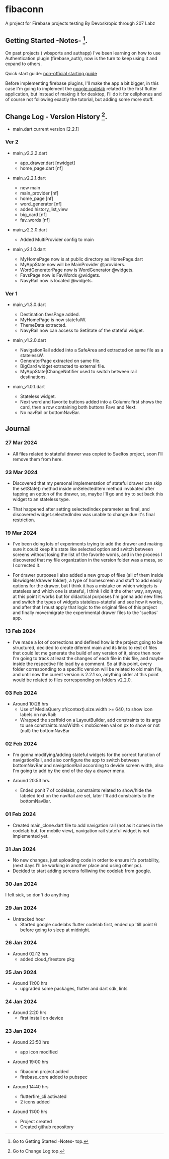 # fibaconn

A project for Firebase projects testing
By Devoskropic through 207 Labz

## Getting Started -Notes- [^1]. 

On past projects ( wbsports and authapp) I've been learning on how to use Authentication plugin (firebase_auth), now is the turn to keep using it and expand to others.

Quick start guide: [non-official starting guide](https://medium.com/@rehmaankhan287/how-to-configure-your-flutter-app-with-firebase-using-firebase-cli-eca42248ae92)

Before implementing firebase plugins, I'll make the app a bit bigger, in this case I'm going to implement the [google codelab](https://codelabs.developers.google.com/codelabs/flutter-codelab-first#0) related to the first flutter application, but instead of making it for desktop, I'll do it for cellphones and of course not following exactly the tutorial, but adding some more stuff. 

## Change Log - Version History [^2]. 

  - main.dart current version [2.2.1]

### Ver 2 

  - main_v2.2.2.dart
  
    - app_drawer.dart [nwidget]
    - home_page.dart [nf]

  - main_v2.2.1.dart
  
    - new main
    - main_provider [nf]
    - home_page [nf]
    - word_generator [nf]
    - added history_list_view
    - big_card [nf]
    - fav_words [nf]

  - main_v2.2.0.dart

    - Added MultiProvider config to main

  - main_v2.1.0.dart 

    - MyHomePage now is at public directory as HomePage.dart
    - MyAppState now will be MainProvider @providers.
    - WordGeneratorPage now is WordGenerator @widgets.
    - FavsPage now is FavWords @widgets.
    - NavyRail now is located @widgets.

### Ver 1 

  - main_v1.3.0.dart

    - Destination favsPage added.
    - MyHomePage is now statefulW.
    - ThemeData extracted.
    - NavyRail now can access to SetState of the stateful widget.

  - main_v1.2.0.dart

    - NavigationRail added into a SafeArea and extracted on same file as a statelessW.
    - GeneratorPage extracted on same file.
    - BigCard widget extracted to external file.
    - MyAppState|ChangeNotifier used to switch between rail destinations.

  - main_v1.0.1.dart

    - Stateless widget.
    - Next word and favorite buttons added into a Column: first shows the card, then a row containing both buttons Favs and Next.
    - No navRail or bottomNavBar.


## Journal 

### 27 Mar 2024
- All files related to stateful drawer was copied to Sueltos project, soon I'll remove them from here.

### 23 Mar 2024
- Discovered that my personal implementation of stateful drawer can skip the setState() method inside onSelectedItem method invokated after tapping an option of the drawer, so, maybe I'll go and try to set back this widget to an stateless type.

- That happened after setting selectedIndex parameter as final, and discovered widget.selectedIndex was unable to change due it's final restriction.


### 19 Mar 2024
- I've been doing lots of experiments trying to add the drawer and making sure it could keep it's state like selected option and switch between screens without losing the list of the favorite words, and in the process I discovered that my file organization in the version folder was a mess, so I corrected it.

- For drawer purposes I also added a new group of files (all of them inside lib/widgets/drawer folder), a type of homescreen and stuff to add easily options for the drawer, but I think it has a mistake on which widgets is stateless and which one is stateful, I think I did it the other way, anyway, at this point it works but for didactical purposes I'm gonna add new files and switch the types of widgets stateless-stateful and see how it works, and after that I must apply that logic to the original files of this project and finally move/migrate the experimental drawer files to the 'sueltos' app.


### 13 Feb 2024
- I've made a lot of corrections and defined how is the project going to be structured, decided to create diferent main and its links to rest of files that could let me generate the build of any version of it, since then now I'm going to track at least the changes of each file in this file, and maybe inside the respective file lead by a comment. So at this point, every folder corresponding to a specific version will be related to old main file, and until now the curent version is 2.2.1 so, anything older at this point would be related to files corresponding on folders v2.2.0.


### 03 Feb 2024
- Around 10:28 hrs
  - Use of MediaQuery.of(context).size.width >= 640, to show icon labels on navRail: 
  - Wrapped the scaffold on a LayoutBuilder, add constraints to its args to use constraints.maxWidth < mobScreen val on px to show or not (null) the bottomNavBar

### 02 Feb 2024 
- I'm gonna modifying/adding stateful widgets for the correct function of navigationRail, and also configure the app to switch between bottomNavBar and navigationRail according to devide screen width, also I'm going to add by the end of the day a drawer menu.

- Around  20:53 hrs.
  - Ended ponit 7 of codelabs, constraints related to show/hide the labeled text on the navRail are set, later I'll add constraints to the bottomNavBar.

### 01 Feb 2024
- Created main_clone.dart file to add navigation rail (not as it comes in the codelab but, for mobile view), navigation rail stateful widget is not implemented yet.

### 31 Jan 2024
- No new changes, just uploading code in order to ensure it's portability, (next days I'll be working in another place and using other pc).
- Decided to start adding screens folliwing the codelab from google.

### 30 Jan 2024
I felt sick, so don't do anything 

### 29 Jan 2024 
- Untracked hour
  - Started google codelabs flutter codelab first, ended up 'till point 6 before going to sleep at midnight.

### 26 Jan 2024
- Around 02:12 hrs
  - added cloud_firestore pkg
  
### 25 Jan 2024
- Around 11:00 hrs
  - upgraded some packages, flutter and dart sdk, lints

### 24 Jan 2024
- Around 2:20 hrs
  - first install on device

### 23 Jan 2024
- Around 23:50 hrs
  - app icon modified

- Around 19:00 hrs
  - fibaconn project added
  - firebase_core added to pubspec

- Around 14:40 hrs
  - flutterfire_cli activated
  - 2 icons added

- Around 11:00 hrs
  - Project created
  - Created github repository

[^1]: Go to Getting Started -Notes- top.
[^2]: Go to Change Log top.
